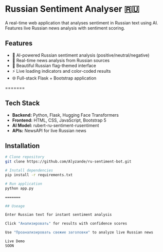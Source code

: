 # Russian Sentiment Analyser 🇷🇺

A real-time web application that analyses sentiment in Russian text using AI. Features live Russian news analysis with sentiment scoring.

## Features

- 🤖 AI-powered Russian sentiment analysis (positive/neutral/negative)
- 📰 Real-time news analysis from Russian sources
- 🎨 Beautiful Russian flag-themed interface
- ⚡ Live loading indicators and color-coded results
- 🌐 Full-stack Flask + Bootstrap application

=======

## Tech Stack

- **Backend:** Python, Flask, Hugging Face Transformers
- **Frontend:** HTML, CSS, JavaScript, Bootstrap 5
- **AI Model:** rubert-ru-sentiment-rusentiment
- **APIs:** NewsAPI for live Russian news

## Installation

```bash
# Clone repository
git clone https://github.com/Alyzande/ru-sentiment-bot.git

# Install dependencies
pip install -r requirements.txt

# Run application
python app.py

=======

## Useage

Enter Russian text for instant sentiment analysis

Click "Анализировать" for results with confidence scores

Use "Проанализировать свежие заголовки" to analyze live Russian news

Live Demo
SOON
